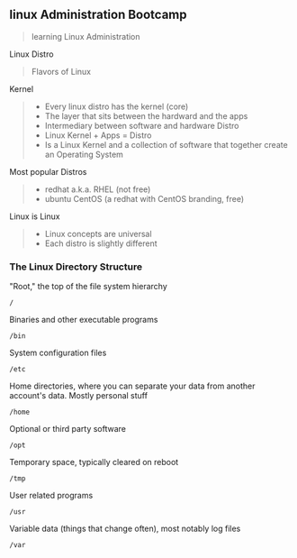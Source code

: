 ## linux Administration Bootcamp
> learning Linux Administration

Linux Distro
> Flavors of Linux

Kernel
> - Every linux distro has the kernel (core)
> - The layer that sits between the hardward and the apps
> - Intermediary between software and hardware
Distro
> - Linux Kernel + Apps = Distro
> - Is a Linux Kernel and a collection of software that together create an Operating System

Most popular Distros
> - redhat a.k.a. RHEL (not free)
> - ubuntu
> CentOS (a redhat with CentOS branding, free)

Linux is Linux
> - Linux concepts are universal
> - Each distro is slightly different



### The Linux Directory Structure
"Root," the top of the file system hierarchy
```
/
```
Binaries and other executable programs
```
/bin
```
System configuration files
```
/etc
```
Home directories, where you can separate your data from another account's data. Mostly personal stuff
```
/home
```
Optional or third party software
```
/opt
```
Temporary space, typically cleared on reboot
```
/tmp
```
User related programs
```
/usr
```
Variable data (things that change often), most notably
 log files
 ```
 /var
 ```

